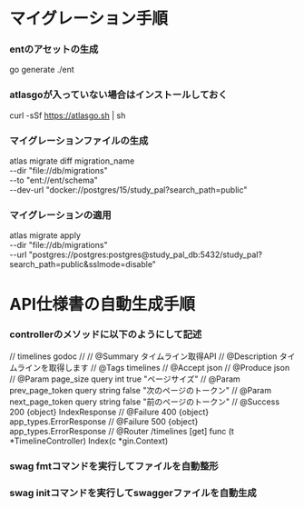 # マイグレーション手順

### entのアセットの生成
go generate ./ent

### atlasgoが入っていない場合はインストールしておく
curl -sSf https://atlasgo.sh | sh

### マイグレーションファイルの生成
atlas migrate diff migration_name \
    --dir "file://db/migrations" \
    --to "ent://ent/schema" \
    --dev-url "docker://postgres/15/study_pal?search_path=public"

### マイグレーションの適用
atlas migrate apply \
    --dir "file://db/migrations" \
    --url "postgres://postgres:postgres@study_pal_db:5432/study_pal?search_path=public&sslmode=disable"


# API仕様書の自動生成手順

### controllerのメソッドに以下のようにして記述
// timelines godoc
//
//	@Summary		タイムライン取得API
//	@Description	タイムラインを取得します
//	@Tags			timelines
//	@Accept			json
//	@Produce		json
//	@Param			page_size		query		int		true "ページサイズ"
//	@Param			prev_page_token	query		string	false "次のページのトークン"
//	@Param			next_page_token	query		string	false "前のページのトークン"
//	@Success		200				{object}	IndexResponse
//	@Failure		400				{object}	app_types.ErrorResponse
//	@Failure		500				{object}	app_types.ErrorResponse
//	@Router			/timelines [get]
func (t *TimelineController) Index(c *gin.Context)

### swag fmtコマンドを実行してファイルを自動整形

### swag initコマンドを実行してswaggerファイルを自動生成